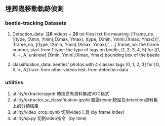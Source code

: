 ## 埋葬蟲移動軌跡偵測

### beetle-tracking Datasets

1. Detection_data: (**26** videos + **26** txt files)
    txt file meaning:
    ['frame_no, [(type, (Xmin, Ymin),(Xmax, Ymax), (type, (Xmin, Ymin),(Xmax, Ymax))]',
    'frame_no, [(type, (Xmin, Ymin),(Xmax, Ymax)]',
    ...]
    frame_no: the frame number, start from 1
    type: the type of tags on beetle, [1, 2, 3, 4, 5] for [O, X, =, A, unknow]
    (Xmin, Ymin),(Xmax, Ymax):bounding box of the beetle

2. classification_data:
    beetles' photos with 4 classes tags [0, 1, 2, 3] for [O, X, =, A]
    train: from other videos
    test: from detection data

### utilities
1. utility/extractor.ipynb
轉換原有資料集成VOC格式
2. utility/extractor_w_classification.ipynb
驗證resnet模型在detection資料集上的分類結果
3. utility/video_crop.ipynb
切割video工具 (by frame index)
4. utility/sp.py
切割video指令（by time)


